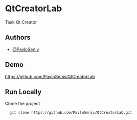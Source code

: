 # QtCreatorLab

Task Qt Creator

## Authors

- [@PavloSeniv](https://github.com/PavloSeniv)

## Demo

https://github.com/PavloSeniv/QtCreatorLab

## Run Locally

Clone the project

```bash
  git clone https://github.com/PavloSeniv/QtCreatorLab.git
``` 
